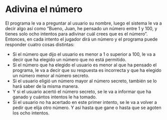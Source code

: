 # Adivina el número

El programa le va a preguntar al usuario su nombre, luego el sistema le va a decir algo así como “Bueno, Juan, he pensado un número entre 1 y 100,
y tienes solo ocho intentos para adivinar cuál crees que es el número”.
Entonces, en cada intento el jugador dirá un número y el programa puede responder cuatro cosas distintas:

- Si el número que dijo el usuario es menor a 1 o superior a 100, le va a decir que ha elegido un número que no está permitido.
- Si el número que ha elegido el usuario es menor al que ha pensado el programa, le va a decir que su respuesta es incorrecta y que ha elegido un número menor al número secreto.
- Si el usuario eligió un número mayor al número secreto, también se lo hará saber de la misma manera.
- Y si el usuario acertó el número secreto, se le va a informar que ha ganado y cuántos intentos le ha tomado.
- Si el usuario no ha acertado en este primer intento, se le va a volver a pedir que elija otro número.
Y así hasta que gane o hasta que se agoten los ocho intentos.